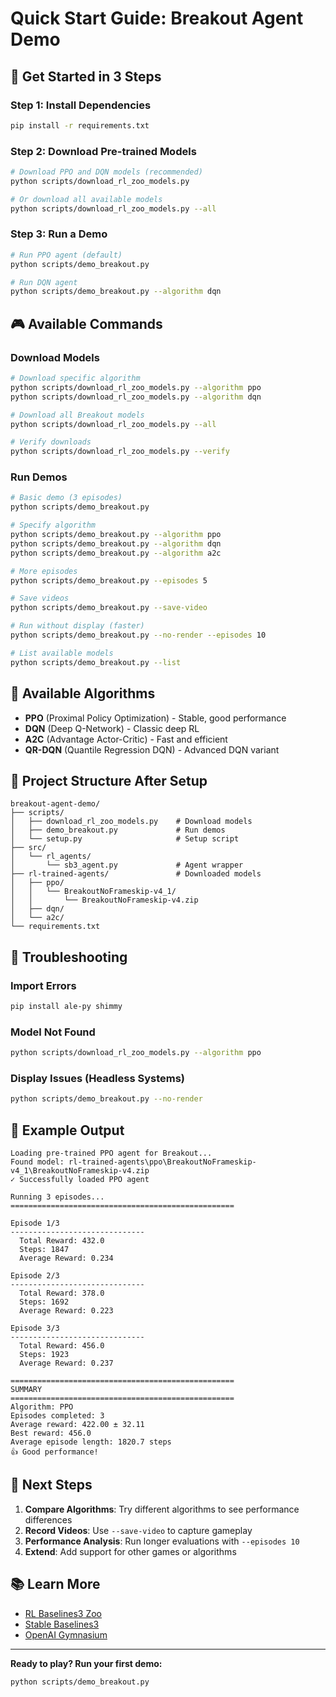 # Quick Start Guide: Breakout Agent Demo

## 🚀 Get Started in 3 Steps

### Step 1: Install Dependencies
```bash
pip install -r requirements.txt
```

### Step 2: Download Pre-trained Models
```bash
# Download PPO and DQN models (recommended)
python scripts/download_rl_zoo_models.py

# Or download all available models
python scripts/download_rl_zoo_models.py --all
```

### Step 3: Run a Demo
```bash
# Run PPO agent (default)
python scripts/demo_breakout.py

# Run DQN agent
python scripts/demo_breakout.py --algorithm dqn
```

## 🎮 Available Commands

### Download Models
```bash
# Download specific algorithm
python scripts/download_rl_zoo_models.py --algorithm ppo
python scripts/download_rl_zoo_models.py --algorithm dqn

# Download all Breakout models
python scripts/download_rl_zoo_models.py --all

# Verify downloads
python scripts/download_rl_zoo_models.py --verify
```

### Run Demos
```bash
# Basic demo (3 episodes)
python scripts/demo_breakout.py

# Specify algorithm
python scripts/demo_breakout.py --algorithm ppo
python scripts/demo_breakout.py --algorithm dqn
python scripts/demo_breakout.py --algorithm a2c

# More episodes
python scripts/demo_breakout.py --episodes 5

# Save videos
python scripts/demo_breakout.py --save-video

# Run without display (faster)
python scripts/demo_breakout.py --no-render --episodes 10

# List available models
python scripts/demo_breakout.py --list
```

## 🤖 Available Algorithms

- **PPO** (Proximal Policy Optimization) - Stable, good performance
- **DQN** (Deep Q-Network) - Classic deep RL
- **A2C** (Advantage Actor-Critic) - Fast and efficient
- **QR-DQN** (Quantile Regression DQN) - Advanced DQN variant

## 📁 Project Structure After Setup

```
breakout-agent-demo/
├── scripts/
│   ├── download_rl_zoo_models.py    # Download models
│   ├── demo_breakout.py             # Run demos
│   └── setup.py                     # Setup script
├── src/
│   └── rl_agents/
│       └── sb3_agent.py             # Agent wrapper
├── rl-trained-agents/               # Downloaded models
│   ├── ppo/
│   │   └── BreakoutNoFrameskip-v4_1/
│   │       └── BreakoutNoFrameskip-v4.zip
│   ├── dqn/
│   └── a2c/
└── requirements.txt
```

## 🔧 Troubleshooting

### Import Errors
```bash
pip install ale-py shimmy
```

### Model Not Found
```bash
python scripts/download_rl_zoo_models.py --algorithm ppo
```

### Display Issues (Headless Systems)
```bash
python scripts/demo_breakout.py --no-render
```

## 🎯 Example Output

```
Loading pre-trained PPO agent for Breakout...
Found model: rl-trained-agents\ppo\BreakoutNoFrameskip-v4_1\BreakoutNoFrameskip-v4.zip
✓ Successfully loaded PPO agent

Running 3 episodes...
==================================================

Episode 1/3
------------------------------
  Total Reward: 432.0
  Steps: 1847
  Average Reward: 0.234

Episode 2/3
------------------------------
  Total Reward: 378.0
  Steps: 1692
  Average Reward: 0.223

Episode 3/3
------------------------------
  Total Reward: 456.0
  Steps: 1923
  Average Reward: 0.237

==================================================
SUMMARY
==================================================
Algorithm: PPO
Episodes completed: 3
Average reward: 422.00 ± 32.11
Best reward: 456.0
Average episode length: 1820.7 steps
👍 Good performance!
```

## 🚀 Next Steps

1. **Compare Algorithms**: Try different algorithms to see performance differences
2. **Record Videos**: Use `--save-video` to capture gameplay
3. **Performance Analysis**: Run longer evaluations with `--episodes 10`
4. **Extend**: Add support for other games or algorithms

## 📚 Learn More

- [RL Baselines3 Zoo](https://github.com/DLR-RM/rl-baselines3-zoo)
- [Stable Baselines3](https://stable-baselines3.readthedocs.io/)
- [OpenAI Gymnasium](https://gymnasium.farama.org/)

---

**Ready to play? Run your first demo:**
```bash
python scripts/demo_breakout.py
``` 